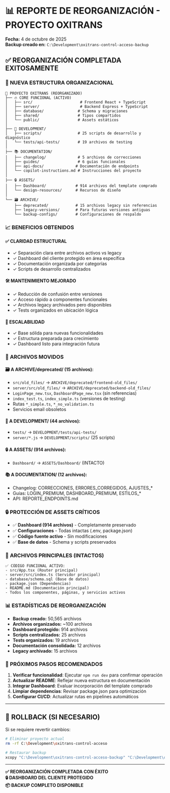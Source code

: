 # 📊 REPORTE DE REORGANIZACIÓN - PROYECTO OXITRANS

**Fecha:** 4 de octubre de 2025  
**Backup creado en:** `C:\Development\oxitrans-control-acceso-backup`

## ✅ REORGANIZACIÓN COMPLETADA EXITOSAMENTE

### 🎯 **NUEVA ESTRUCTURA ORGANIZACIONAL**

```
📁 PROYECTO OXITRANS (REORGANIZADO)
├── 🔥 CORE FUNCIONAL (ACTIVO)
│   ├── src/                     # Frontend React + TypeScript
│   ├── server/                  # Backend Express + TypeScript
│   ├── database/               # Schema y migraciones
│   ├── shared/                 # Tipos compartidos
│   └── public/                 # Assets estáticos
│
├── 🧪 DEVELOPMENT/
│   ├── scripts/                # 25 scripts de desarrollo y diagnóstico
│   └── tests/api-tests/        # 19 archivos de testing
│
├── 📚 DOCUMENTATION/
│   ├── changelog/              # 5 archivos de correcciones
│   ├── guides/                 # 6 guías funcionales
│   ├── api-docs/              # Documentación de endpoints
│   └── copilot-instructions.md # Instrucciones del proyecto
│
├── 🔒 ASSETS/
│   ├── Dashboard/             # 914 archivos del template comprado
│   └── design-resources/      # Recursos de diseño
│
└── 🗃️ ARCHIVE/
    ├── deprecated/            # 15 archivos legacy sin referencias
    ├── legacy-versions/       # Para futuras versiones antiguas
    └── backup-configs/        # Configuraciones de respaldo
```

### 📈 **BENEFICIOS OBTENIDOS**

#### ✅ **CLARIDAD ESTRUCTURAL**
- ✓ Separación clara entre archivos activos vs legacy
- ✓ Dashboard del cliente protegido en área específica
- ✓ Documentación organizada por categorías
- ✓ Scripts de desarrollo centralizados

#### 🛠️ **MANTENIMIENTO MEJORADO**
- ✓ Reducción de confusión entre versiones
- ✓ Acceso rápido a componentes funcionales
- ✓ Archivos legacy archivados pero disponibles
- ✓ Tests organizados en ubicación lógica

#### 🚀 **ESCALABILIDAD**
- ✓ Base sólida para nuevas funcionalidades
- ✓ Estructura preparada para crecimiento
- ✓ Dashboard listo para integración futura

### 🔄 **ARCHIVOS MOVIDOS**

#### **🗃️ A ARCHIVE/deprecated/ (15 archivos):**
- `src/old_files/` → `ARCHIVE/deprecated/frontend-old_files/`
- `server/src/old_files/` → `ARCHIVE/deprecated/backend-old_files/`
- `LoginPage_new.tsx`, `DashboardPage_new.tsx` (sin referencias)
- `index_test.ts`, `index_simple.ts` (versiones de testing)
- Rutas `*_simple.ts`, `*_no_validation.ts`
- Servicios email obsoletos

#### **🧪 A DEVELOPMENT/ (44 archivos):**
- `tests/` → `DEVELOPMENT/tests/api-tests/`
- `server/*.js` → `DEVELOPMENT/scripts/` (25 scripts)

#### **🔒 A ASSETS/ (914 archivos):**
- `Dashboard/` → `ASSETS/Dashboard/` (INTACTO)

#### **📚 A DOCUMENTATION/ (12 archivos):**
- Changelog: CORRECCIONES, ERRORES_CORREGIDOS, AJUSTES_*
- Guías: LOGIN_PREMIUM, DASHBOARD_PREMIUM, ESTILOS_*
- API: REPORTE_ENDPOINTS.md

### 🔒 **PROTECCIÓN DE ASSETS CRÍTICOS**

- ✅ **Dashboard (914 archivos)** - Completamente preservado
- ✅ **Configuraciones** - Todas intactas (.env, package.json)
- ✅ **Código fuente activo** - Sin modificaciones
- ✅ **Base de datos** - Schema y scripts preservados

### 🎯 **ARCHIVOS PRINCIPALES (INTACTOS)**

```
✅ CÓDIGO FUNCIONAL ACTIVO:
- src/App.tsx (Router principal) 
- server/src/index.ts (Servidor principal)
- database/schema.sql (Base de datos)
- package.json (Dependencias)
- README.md (Documentación principal)
- Todos los componentes, páginas, y servicios activos
```

### 📊 **ESTADÍSTICAS DE REORGANIZACIÓN**

- **Backup creado:** 50,565 archivos
- **Archivos organizados:** ~100 archivos
- **Dashboard protegido:** 914 archivos
- **Scripts centralizados:** 25 archivos
- **Tests organizados:** 19 archivos
- **Documentación consolidada:** 12 archivos
- **Legacy archivado:** 15 archivos

### 🚀 **PRÓXIMOS PASOS RECOMENDADOS**

1. **Verificar funcionalidad**: Ejecutar `npm run dev` para confirmar operación
2. **Actualizar README**: Reflejar nueva estructura en documentación
3. **Integrar Dashboard**: Evaluar incorporación del template comprado
4. **Limpiar dependencias**: Revisar package.json para optimización
5. **Configurar CI/CD**: Actualizar rutas en pipelines automáticos

---

## 🔄 **ROLLBACK (SI NECESARIO)**

Si se requiere revertir cambios:
```bash
# Eliminar proyecto actual
rm -rf C:\Development\oxitrans-control-acceso

# Restaurar backup
xcopy "C:\Development\oxitrans-control-acceso-backup" "C:\Development\oxitrans-control-acceso\" /E /I /H /Y
```

---

**✅ REORGANIZACIÓN COMPLETADA CON ÉXITO**  
**🔒 DASHBOARD DEL CLIENTE PROTEGIDO**  
**📦 BACKUP COMPLETO DISPONIBLE**